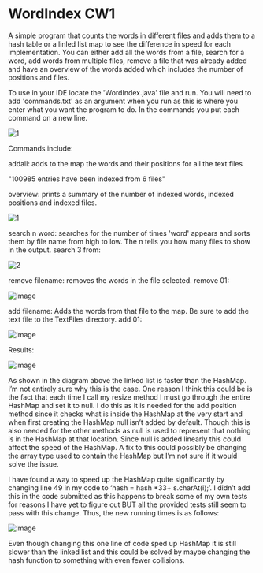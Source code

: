 # WordIndex CW1

A simple program that counts the words in different files and adds them to a hash table or a linled list map to see the difference in speed for each implementation.
You can either add all the words from a file, search for a word, add words from multiple files, remove a file that was already added and have an overview of the words added which includes the number of positions and files. 

To use in your IDE locate the 'WordIndex.java' file and run. You will need to add 'commands.txt' as an argument when you run as this is where you enter what you want the program to do. In the commands you put each command on a new line. 

![1](https://user-images.githubusercontent.com/35733550/193412389-682e42ab-1759-4ed7-9c6d-a4cf1595ccd5.png)

Commands include: 

addall: adds to the map the words and their positions for all the text files

"100985 entries have been indexed from 6 files"

overview: prints a summary of the number of indexed words, indexed positions and indexed files.

![1](https://user-images.githubusercontent.com/35733550/193407681-d0de4304-53e2-47e8-932b-9616c8388aaa.png)

search n word: searches for the number of times 'word' appears and sorts them by file name from high to low. The n tells you how many files to show in the output. search 3 from:

![2](https://user-images.githubusercontent.com/35733550/193412700-18812e86-b405-4533-b958-026163b0b8f5.png)

remove filename: removes the words in the file selected. remove 01:

![image](https://user-images.githubusercontent.com/35733550/193412799-c7a63fb0-44a8-478f-a2f8-0454a8872419.png)

add filename: Adds the words from that file to the map. Be sure to add the text file to the TextFiles directory. add 01:

![image](https://user-images.githubusercontent.com/35733550/193412934-a1bd77bc-bd43-4a86-8a13-cc850997ec53.png)

Results:

![image](https://user-images.githubusercontent.com/35733550/193413529-6352e47c-bebc-44d1-88d5-eb6ed7d24789.png)

As shown in the diagram above the linked list is faster than the HashMap. I’m not entirely sure why this is the case. One reason I think this could be is the fact that each time I call my resize method I must go through the entire HashMap and set it to null. I do this as it is needed for the add position method since it checks what is inside the HashMap at the very start and when first creating the HashMap null isn’t added by default. Though this is also needed for the other methods as null is used to represent that nothing is in the HashMap at that location. Since null is added linearly this could affect the speed of the HashMap. A fix to this could possibly be changing the array type used to contain the HashMap but I’m not sure if it would solve the issue. 

I have found a way to speed up the HashMap quite significantly by changing line 49 in my code to ‘hash = hash *33+ s.charAt(i);’. I didn’t add this in the code submitted as this happens to break some of my own tests for reasons I have yet to figure out BUT all the provided tests still seem to pass with this change. Thus, the new running times is as follows: 

![image](https://user-images.githubusercontent.com/35733550/193413631-8937f8a5-2cc7-43c4-b6ac-5fb6d373fefd.png)

Even though changing this one line of code sped up HashMap it is still slower than the linked list and this could be solved by maybe changing the hash function to something with even fewer collisions. 

